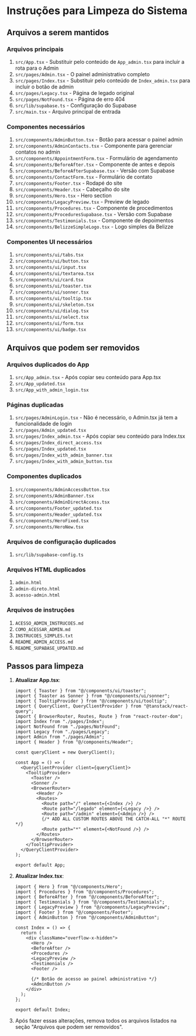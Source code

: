 # Instruções para Limpeza do Sistema

## Arquivos a serem mantidos

### Arquivos principais
1. `src/App.tsx` - Substituir pelo conteúdo de `App_admin.tsx` para incluir a rota para o Admin
2. `src/pages/Admin.tsx` - O painel administrativo completo
3. `src/pages/Index.tsx` - Substituir pelo conteúdo de `Index_admin.tsx` para incluir o botão de admin
4. `src/pages/Legacy.tsx` - Página de legado original
5. `src/pages/NotFound.tsx` - Página de erro 404
6. `src/lib/supabase.ts` - Configuração do Supabase
7. `src/main.tsx` - Arquivo principal de entrada

### Componentes necessários
1. `src/components/AdminButton.tsx` - Botão para acessar o painel admin
2. `src/components/AdminContacts.tsx` - Componente para gerenciar contatos no admin
3. `src/components/AppointmentForm.tsx` - Formulário de agendamento
4. `src/components/BeforeAfter.tsx` - Componente de antes e depois
5. `src/components/BeforeAfterSupabase.tsx` - Versão com Supabase
6. `src/components/ContactForm.tsx` - Formulário de contato
7. `src/components/Footer.tsx` - Rodapé do site
8. `src/components/Header.tsx` - Cabeçalho do site
9. `src/components/Hero.tsx` - Hero section
10. `src/components/LegacyPreview.tsx` - Preview de legado
11. `src/components/Procedures.tsx` - Componente de procedimentos
12. `src/components/ProceduresSupabase.tsx` - Versão com Supabase
13. `src/components/Testimonials.tsx` - Componente de depoimentos
14. `src/components/BelizzeSimpleLogo.tsx` - Logo simples da Belizze

### Componentes UI necessários
1. `src/components/ui/tabs.tsx`
2. `src/components/ui/button.tsx`
3. `src/components/ui/input.tsx`
4. `src/components/ui/textarea.tsx`
5. `src/components/ui/card.tsx`
6. `src/components/ui/toaster.tsx`
7. `src/components/ui/sonner.tsx`
8. `src/components/ui/tooltip.tsx`
9. `src/components/ui/skeleton.tsx`
10. `src/components/ui/dialog.tsx`
11. `src/components/ui/select.tsx`
12. `src/components/ui/form.tsx`
13. `src/components/ui/badge.tsx`

## Arquivos que podem ser removidos

### Arquivos duplicados do App
1. `src/App_admin.tsx` - Após copiar seu conteúdo para App.tsx
2. `src/App_updated.tsx`
3. `src/App_with_admin_login.tsx`

### Páginas duplicadas
1. `src/pages/AdminLogin.tsx` - Não é necessário, o Admin.tsx já tem a funcionalidade de login
2. `src/pages/Admin_updated.tsx`
3. `src/pages/Index_admin.tsx` - Após copiar seu conteúdo para Index.tsx
4. `src/pages/Index_direct_access.tsx`
5. `src/pages/Index_updated.tsx`
6. `src/pages/Index_with_admin_banner.tsx`
7. `src/pages/Index_with_admin_button.tsx`

### Componentes duplicados
1. `src/components/AdminAccessButton.tsx`
2. `src/components/AdminBanner.tsx`
3. `src/components/AdminDirectAccess.tsx`
4. `src/components/Footer_updated.tsx`
5. `src/components/Header_updated.tsx`
6. `src/components/HeroFixed.tsx`
7. `src/components/HeroNew.tsx`

### Arquivos de configuração duplicados
1. `src/lib/supabase-config.ts`

### Arquivos HTML duplicados
1. `admin.html`
2. `admin-direto.html`
3. `acesso-admin.html`

### Arquivos de instruções
1. `ACESSO_ADMIN_INSTRUCOES.md`
2. `COMO_ACESSAR_ADMIN.md`
3. `INSTRUCOES_SIMPLES.txt`
4. `README_ADMIN_ACCESS.md`
5. `README_SUPABASE_UPDATED.md`

## Passos para limpeza

1. **Atualizar App.tsx**:
   ```tsx
   import { Toaster } from "@/components/ui/toaster";
   import { Toaster as Sonner } from "@/components/ui/sonner";
   import { TooltipProvider } from "@/components/ui/tooltip";
   import { QueryClient, QueryClientProvider } from "@tanstack/react-query";
   import { BrowserRouter, Routes, Route } from "react-router-dom";
   import Index from "./pages/Index";
   import NotFound from "./pages/NotFound";
   import Legacy from "./pages/Legacy";
   import Admin from "./pages/Admin";
   import { Header } from "@/components/Header";

   const queryClient = new QueryClient();

   const App = () => (
     <QueryClientProvider client={queryClient}>
       <TooltipProvider>
         <Toaster />
         <Sonner />
         <BrowserRouter>
           <Header />
           <Routes>
             <Route path="/" element={<Index />} />
             <Route path="/legado" element={<Legacy />} />
             <Route path="/admin" element={<Admin />} />
             {/* ADD ALL CUSTOM ROUTES ABOVE THE CATCH-ALL "*" ROUTE */}
             <Route path="*" element={<NotFound />} />
           </Routes>
         </BrowserRouter>
       </TooltipProvider>
     </QueryClientProvider>
   );

   export default App;
   ```

2. **Atualizar Index.tsx**:
   ```tsx
   import { Hero } from "@/components/Hero";
   import { Procedures } from "@/components/Procedures";
   import { BeforeAfter } from "@/components/BeforeAfter";
   import { Testimonials } from "@/components/Testimonials";
   import { LegacyPreview } from "@/components/LegacyPreview";
   import { Footer } from "@/components/Footer";
   import { AdminButton } from "@/components/AdminButton";

   const Index = () => {
     return (
       <div className="overflow-x-hidden">
         <Hero />
         <BeforeAfter />
         <Procedures />
         <LegacyPreview />
         <Testimonials />
         <Footer />
         
         {/* Botão de acesso ao painel administrativo */}
         <AdminButton />
       </div>
     );
   };

   export default Index;
   ```

3. Após fazer essas alterações, remova todos os arquivos listados na seção "Arquivos que podem ser removidos".
